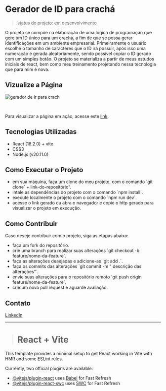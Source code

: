 <h1>Gerador de ID para crachá</h1>

> status do projeto: em desenvolvimento

O projeto se compõe na elaboração de uma lógica de programação que gere um ID único para um crachá, a fim de que se possa gerar identificações em um ambiente empresarial. Primeiramente o usuário escolhe o tamanho de caracteres que o ID irá possuir, após isso uma numeração é gerada aleatoriamente, sendo possível copiar o ID gerado com um simples botão. O projeto se materializa a partir de meus estudos iniciais de react, bem como meu treinamento projetando nessa tecnologia que para mim é nova. 

## Vizualize a Página
![gerador de ir para crach](https://github.com/Clarc-Vasconcelos/Calculadora-de-IMC/assets/129234188/82932ce5-b4d8-4333-8d24-dbda600541ce)

<br />

<p>Para visualizar a página em ação, acesse este <a href='https://gerador-de-id.vercel.app/' target='_blank'>link</a>.</p>

## Tecnologias Utilizadas
<ul>
<li>React (18.2.0) + vite</li>
<li>CSS3</li>
<li>Node.js (v20.11.0)</li>
</ul>


## Como Executar o Projeto
<ul>
<li>em sua máquina, faça um clone do meu projeto, com o comando `git clone` + link-do-repositório".
</li>
<li>intale as dependências do projeto com o comando `npm install`.
</li>
<li>execute localmente o projeto com o comando `npm run dev`.
</li>
<li>acesse o link gerado ou abra o navegador e copie o http gerado para visualizar o projeto em execução.
</li>
</ul>


## Como Contribuir
<p>Caso deseje contribuir com o projeto, siga as etapas abaixo:</p>
<ul>
<li>faça um fork do repositório.</li>
<li>crie uma branch para realizar suas alterações `git checkout -b feature/nome-da-feature`.
</li>
<li>faça as alterações deaejadas e adicione-as `git add .`.
</li>
<li>faça os commits das alterações `git commit -m " descrição das alterações"`.
</li>
<li>envie suas alterações para o repositório remoto `git push origin  feature/nome-da-feature`.
</li>
<li>crie um novo pull request e aguarde avaliação.
</li>
</ul>

## Contato
[LinkedIn](https://www.linkedin.com/in/clarc-vasconcelos-47535b116/)

______________________________________________________________________________
> # React + Vite

This template provides a minimal setup to get React working in Vite with HMR and some ESLint rules.

Currently, two official plugins are available:

- [@vitejs/plugin-react](https://github.com/vitejs/vite-plugin-react/blob/main/packages/plugin-react/README.md) uses [Babel](https://babeljs.io/) for Fast Refresh
- [@vitejs/plugin-react-swc](https://github.com/vitejs/vite-plugin-react-swc) uses [SWC](https://swc.rs/) for Fast Refresh
